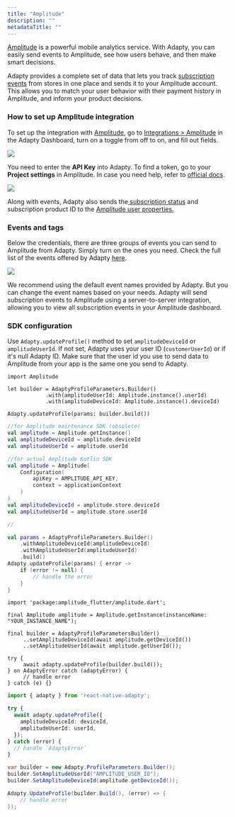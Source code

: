 ```yaml
---
title: "Amplitude"
description: ""
metadataTitle: ""
---
```


[Amplitude](https://amplitude.com/) is a powerful mobile analytics service. With Adapty, you can easily send events to Amplitude, see how users behave, and then make smart decisions.

Adapty provides a complete set of data that lets you track [subscription events](https://docs.adapty.io/docs/events) from stores in one place and sends it to your Amplitude account. This allows you to match your user behavior with their payment history in Amplitude, and inform your product decisions.

### How to set up Amplitude integration

To set up the integration with [Amplitude](https://amplitude.com/), go to [Integrations > Amplitude](https://app.adapty.io/integrations/amplitude) in the Adapty Dashboard, turn on a toggle from off to on, and fill out fields.


<div style={{ textAlign: 'center' }}>
  <img 
    src="https://files.readme.io/3b50552-CleanShot_2023-08-15_at_16.47.102x.png" 
    style={{ width: '700px', border: '1px solid grey' }}
  />
</div>





You need to enter the **API Key** into Adapty. To find a token, go to your **Project settings** in Amplitude. In case you need help, refer to [official docs](https://amplitude.com/docs/apis/authentication). 


<div style={{ textAlign: 'center' }}>
  <img 
    src="https://files.readme.io/2297782-CleanShot_2023-08-15_at_16.53.512x.png" 
    style={{ width: '700px', border: '1px solid grey' }}
  />
</div>





Along with events, Adapty also sends the[ subscription status](https://docs.adapty.io/docs/subscription-status) and subscription product ID to the [Amplitude user properties.](https://help.amplitude.com/hc/en-us/articles/115002380567#h_39e46c92-7b7f-4358-a96f-c82cc3342e3e)

### Events and tags

Below the credentials, there are three groups of events you can send to Amplitude from Adapty. Simply turn on the ones you need. Check the full list of the events offered by Adapty [here](https://docs.adapty.io/docs/events).


<div style={{ textAlign: 'center' }}>
  <img 
    src="https://files.readme.io/da67694-CleanShot_2023-08-15_at_16.52.352x.png" 
    style={{ width: '700px', border: '1px solid grey' }}
  />
</div>





We recommend using the default event names provided by Adapty. But you can change the event names based on your needs. Adapty will send subscription events to Amplitude using a server-to-server integration, allowing you to view all subscription events in your Amplitude dashboard.

### SDK configuration

Use `Adapty.updateProfile()` method to set `amplitudeDeviceId` or `amplitudeUserId`.  If not set, Adapty uses your user ID (`customerUserId`) or if it's null Adapty ID. Make sure that the user id you use to send data to Amplitude from your app is the same one you send to Adapty.

```Text iOS (Swift)
import Amplitude 

let builder = AdaptyProfileParameters.Builder()
            .with(amplitudeUserId: Amplitude.instance().userId)
            .with(amplitudeDeviceId: Amplitude.instance().deviceId)

Adapty.updateProfile(params: builder.build())
```
```kotlin Android (Kotlin)
//for Amplitude maintenance SDK (obsolete)
val amplitude = Amplitude.getInstance()
val amplitudeDeviceId = amplitude.deviceId
val amplitudeUserId = amplitude.userId

//for actual Amplitude Kotlin SDK
val amplitude = Amplitude(
    Configuration(
        apiKey = AMPLITUDE_API_KEY,
        context = applicationContext
    )
)
val amplitudeDeviceId = amplitude.store.deviceId
val amplitudeUserId = amplitude.store.userId

//

val params = AdaptyProfileParameters.Builder()
    .withAmplitudeDeviceId(amplitudeDeviceId)
    .withAmplitudeUserId(amplitudeUserId)
    .build()
Adapty.updateProfile(params) { error ->
    if (error != null) {
        // handle the error
    }
}
```
```Text Flutter (Dart)
import 'package:amplitude_flutter/amplitude.dart';

final Amplitude amplitude = Amplitude.getInstance(instanceName: "YOUR_INSTANCE_NAME");

final builder = AdaptyProfileParametersBuilder()
     ..setAmplitudeDeviceId(await amplitude.getDeviceId())
     ..setAmplitudeUserId(await amplitude.getUserId());

try {
     await adapty.updateProfile(builder.build());
} on AdaptyError catch (adaptyError) {
     // handle error
} catch (e) {}
```
```typescript React Native (TS)
import { adapty } from 'react-native-adapty';

try {
  await adapty.updateProfile({
    amplitudeDeviceId: deviceId,
    amplitudeUserId: userId,
  });
} catch (error) {
  // handle `AdaptyError`
}
```
```csharp Unity (C#)
var builder = new Adapty.ProfileParameters.Builder();
builder.SetAmplitudeUserId("AMPLITUDE_USER_ID");
builder.SetAmplitudeDeviceId(amplitude.getDeviceId());

Adapty.UpdateProfile(builder.Build(), (error) => {
    // handle error
});
```